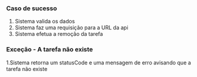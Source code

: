 ### Caso de sucesso

1. Sistema valida os dados
2. Sistema faz uma requisição para a URL da api
3. Sistema efetua a remoção da tarefa

### Exceção - A tarefa não existe

1.Sistema retorna um statusCode e uma mensagem de erro avisando que a tarefa não existe
